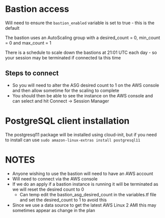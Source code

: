 # Bastion access
Will need to ensure the `bastion_enabled` variable is set to true - this is the default

The bastion uses an AutoScaling group with a desired_count = 0, min_count = 0 and max_count = 1

There is a schedule to scale down the bastions at 21:01 UTC each day - so your session may be terminated if connected ta this time

## Steps to connect
- So you will need to alter the ASG desired count to 1 on the AWS console and then allow sometime for the scaling to complete
- You should then be able to see the instance on the AWS console and can select and hit Connect -> Session Manager


# PostgreSQL client installation
The postgresql11 package will be installed using cloud-init, but if you need to install can use
```sudo amazon-linux-extras install postgresql11```


# NOTES
- Anyone wishing to use the bastion will need to have an AWS account
- Will need to connect via the AWS console
- If we do an apply if a bastion instance is running it will be terminated as we will reset the desired count to 0
	- Can temp edit the bastion_asg_desired_count in the variables.tf file and set the desired_count to 1 to avoid this
- Since we use a data source to get the latest AWS Linux 2 AMI this may sometimes appear as change in the plan
